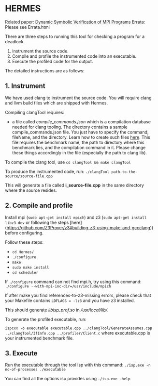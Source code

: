 # HERMES

Related paper: [Dynamic Symbolic Verification of MPI Programs](https://link.springer.com/chapter/10.1007/978-3-319-95582-7_28)
Errata: Please see Errata.html

There are three steps to running this tool for checking a program for a deadlock.

1. Instrument the source code.
2. Compile and profile the instrumented code into an executable.
3. Execute the profiled code for the output.

The detailed instructions are as follows:

## 1. Instrument

We have used clang to instrument the source code. You will require clang and llvm build files which are shipped with Hermes.

Compiling clangTool requires:
* a file called _compile\_commands.json_ which is a compilation database needed for clang tooling. The directory contains a sample compile_commands.json file. You just have to specify the command, fileName, and the directory. Learn how to create such files [here](https://clang.llvm.org/docs/JSONCompilationDatabase.html). This file requires the benchmark name, the path to directory where this benchmark lies, and the compilation command in it. Please change these things accordingly in the file (especially the path to clang lib).

To compile the clang tool, use  `cd clangTool && make clangTool`

To produce the instrumented code, run: `./clangTool path-to-the-source/source-file.cpp`

This will generate a file called __i\_source-file.cpp__ in the same directory where the source resides.

## 2. Compile and profile

Install mpi (`sudo apt-get install mpich`) and z3 (`sudo apt-get install libz3-dev` or following the steps [here] (https://github.com/Z3Prover/z3#building-z3-using-make-and-gccclang)) before configuring.

Follow these steps:
* `cd Hermes/`
* `./configure`
* `make`
* `sudo make install`
* `cd scheduler`

If `./configure` command can not find mpi.h, try using this command: `./configure --with-mpi-inc-dir=/usr/include/mpich`

If after make you find references-to-z3-missing errors, please check that your Makefile contains `LDFLAGS = -lz3` and you have z3 installed.

This should generate _libisp\_prof.so_ in _/usr/local/lib/_.

To generate the profiled executable, run: 

`ispcxx -o executable executable.cpp ../clangTool/GenerateAssumes.cpp ../clangTool/IfInfo.cpp ../profiler/Client.c` where executable.cpp is your instrumented benchmark file.

## 3. Execute

Run the executable through the tool isp with this command: `./isp.exe -n no-of-processes ./executable`

You can find all the options isp provides using `./isp.exe -help`
